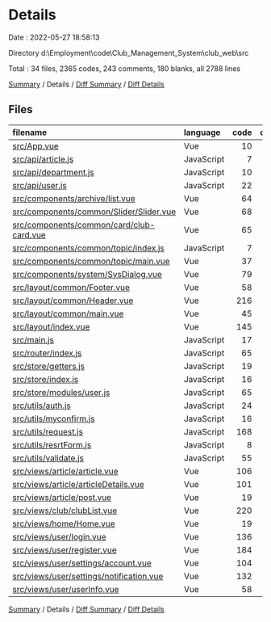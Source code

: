 # Details

Date : 2022-05-27 18:58:13

Directory d:\Employment\code\Club_Management_System\club_web\src

Total : 34 files,  2365 codes, 243 comments, 180 blanks, all 2788 lines

[Summary](results.md) / Details / [Diff Summary](diff.md) / [Diff Details](diff-details.md)

## Files
| filename | language | code | comment | blank | total |
| :--- | :--- | ---: | ---: | ---: | ---: |
| [src/App.vue](/src/App.vue) | Vue | 10 | 0 | 2 | 12 |
| [src/api/article.js](/src/api/article.js) | JavaScript | 7 | 1 | 3 | 11 |
| [src/api/department.js](/src/api/department.js) | JavaScript | 10 | 3 | 4 | 17 |
| [src/api/user.js](/src/api/user.js) | JavaScript | 22 | 7 | 3 | 32 |
| [src/components/archive/list.vue](/src/components/archive/list.vue) | Vue | 64 | 0 | 3 | 67 |
| [src/components/common/Slider/Slider.vue](/src/components/common/Slider/Slider.vue) | Vue | 68 | 5 | 6 | 79 |
| [src/components/common/card/club-card.vue](/src/components/common/card/club-card.vue) | Vue | 65 | 0 | 8 | 73 |
| [src/components/common/topic/index.js](/src/components/common/topic/index.js) | JavaScript | 7 | 0 | 3 | 10 |
| [src/components/common/topic/main.vue](/src/components/common/topic/main.vue) | Vue | 37 | 1 | 3 | 41 |
| [src/components/system/SysDialog.vue](/src/components/system/SysDialog.vue) | Vue | 79 | 2 | 2 | 83 |
| [src/layout/common/Footer.vue](/src/layout/common/Footer.vue) | Vue | 58 | 0 | 3 | 61 |
| [src/layout/common/Header.vue](/src/layout/common/Header.vue) | Vue | 216 | 1 | 6 | 223 |
| [src/layout/common/main.vue](/src/layout/common/main.vue) | Vue | 45 | 16 | 7 | 68 |
| [src/layout/index.vue](/src/layout/index.vue) | Vue | 145 | 3 | 26 | 174 |
| [src/main.js](/src/main.js) | JavaScript | 17 | 2 | 5 | 24 |
| [src/router/index.js](/src/router/index.js) | JavaScript | 65 | 0 | 5 | 70 |
| [src/store/getters.js](/src/store/getters.js) | JavaScript | 19 | 0 | 1 | 20 |
| [src/store/index.js](/src/store/index.js) | JavaScript | 16 | 4 | 6 | 26 |
| [src/store/modules/user.js](/src/store/modules/user.js) | JavaScript | 65 | 6 | 5 | 76 |
| [src/utils/auth.js](/src/utils/auth.js) | JavaScript | 24 | 4 | 3 | 31 |
| [src/utils/myconfirm.js](/src/utils/myconfirm.js) | JavaScript | 16 | 1 | 1 | 18 |
| [src/utils/request.js](/src/utils/request.js) | JavaScript | 168 | 101 | 5 | 274 |
| [src/utils/resrtForm.js](/src/utils/resrtForm.js) | JavaScript | 8 | 4 | 0 | 12 |
| [src/utils/validate.js](/src/utils/validate.js) | JavaScript | 55 | 45 | 12 | 112 |
| [src/views/article/article.vue](/src/views/article/article.vue) | Vue | 106 | 6 | 4 | 116 |
| [src/views/article/articleDetails.vue](/src/views/article/articleDetails.vue) | Vue | 101 | 5 | 4 | 110 |
| [src/views/article/post.vue](/src/views/article/post.vue) | Vue | 19 | 0 | 7 | 26 |
| [src/views/club/clubList.vue](/src/views/club/clubList.vue) | Vue | 220 | 21 | 4 | 245 |
| [src/views/home/Home.vue](/src/views/home/Home.vue) | Vue | 19 | 0 | 7 | 26 |
| [src/views/user/login.vue](/src/views/user/login.vue) | Vue | 136 | 1 | 8 | 145 |
| [src/views/user/register.vue](/src/views/user/register.vue) | Vue | 184 | 2 | 7 | 193 |
| [src/views/user/settings/account.vue](/src/views/user/settings/account.vue) | Vue | 104 | 2 | 5 | 111 |
| [src/views/user/settings/notification.vue](/src/views/user/settings/notification.vue) | Vue | 132 | 0 | 9 | 141 |
| [src/views/user/userInfo.vue](/src/views/user/userInfo.vue) | Vue | 58 | 0 | 3 | 61 |

[Summary](results.md) / Details / [Diff Summary](diff.md) / [Diff Details](diff-details.md)